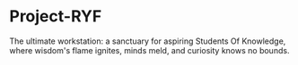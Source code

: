 # Project-RYF
The ultimate workstation: a sanctuary for aspiring Students Of Knowledge, where wisdom's flame ignites, minds meld, and curiosity knows no bounds.
